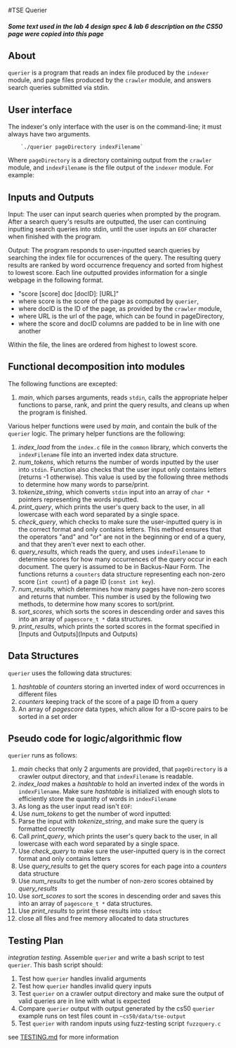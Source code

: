 #TSE Querier
##### Some text used in the lab 4 design spec & lab 6 description on the CS50 page were copied into this page

## About

`querier` is a program that reads an index file produced by the `indexer` module, and page files produced by the `crawler` module, and answers search queries submitted via stdin.

## User interface

The indexer's only interface with the user is on the command-line; it must always have two arguments.

        `./querier pageDirectory indexFilename`

Where `pageDirectory` is a directory containing output from the `crawler` module, and `indexFilename` is the file output of the `indexer` module. For example:


## Inputs and Outputs

Input: The user can input search queries when prompted by the program. After a search query's results are outputted, the user can continuing inputting search queries into stdin, until the user inputs an `EOF` character when finished with the program.

Output: The program responds to user-inputted search queries by searching the index file for occurrences of the query. The resulting query results are ranked by word occurrence frequency and sorted from highest to lowest score. Each line outputted provides information for a single webpage in the following format.  

*  "score [score] doc [docID]: [URL]"
*  where score is the score of the page as computed by `querier`,
*  where docID is the ID of the page, as provided by the `crawler` module,
*  where URL is the url of the page, which can be found in pageDirectory,
*  where the score and docID columns are padded to be in line with one another

Within the file, the lines are ordered from highest to lowest score.

## Functional decomposition into modules

The following functions are excepted:

1. *main*, which parses arguments, reads `stdin`, calls the appropriate helper functions to parse, rank, and print the query results, and cleans up when the program is finished.

Various helper functions were used by *main*, and contain the bulk of the `querier` logic. The primary helper functions are the following:

1. *index_load* from the `index.c` file in the `common` library, which converts the `indexFilename` file into an inverted index data structure.
2. *num_tokens*, which returns the number of words inputted by the user into `stdin`. Function also checks that the user input only contains letters (returns -1 otherwise). This value is used by the following three methods to determine how many words to parse/print.
3. *tokenize_string*, which converts `stdin` input into an array of `char *` pointers representing the words inputted.
4. *print_query*, which prints the user's query back to the user, in all lowercase with each word separated by a single space.
5. *check_query*, which checks to make sure the user-inputted query is in the correct format and only contains letters. This method ensures that the operators "and" and "or" are not in the beginning or end of a query, and that they aren't ever next to each other.
6. *query_results*, which reads the query, and uses `indexFilename` to determine scores for how many occurrences of the query occur in each document. The query is assumed to be in Backus-Naur Form. The functions returns a `counters` data structure representing each non-zero score (`int count`) of a page ID (`const int key`).
7. *num_results*, which determines how many pages have non-zero scores and returns that number. This number is used by the following two methods, to determine how many scores to sort/print.
8. *sort_scores*, which sorts the scores in descending order and saves this into an array of `pagescore_t *` data structures.
9. *print_results*, which prints the sorted scores in the format specified in [Inputs and Outputs](Inputs and Outputs)

## Data Structures

`querier` uses the following data structures:

1. *hashtable* of *counters* storing an inverted index of word occurrences in different files
2. *counters* keeping track of the score of a page ID from a query
3. An array of *pagescore* data types, which allow for a ID-score pairs to be sorted in a set order

## Pseudo code for logic/algorithmic flow

`querier` runs as follows:

1. *main* checks that only 2 arguments are provided, that `pageDirectory` is a crawler output directory, and that `indexFilename` is readable.
2. *index_load* makes a *hashtable* to hold an inverted index of the words in `indexFilename`. Make sure *hashtable* is initialized with enough slots to efficiently store the quantity of words in `indexFilename`
3. As long as the user input read isn't `EOF`:
  1. Use *num_tokens* to get the number of word inputted:
  2. Parse the input with *tokenize_string*, and make sure the query is formatted correctly
  3. Call *print_query*, which prints the user's query back to the user, in all lowercase with each word separated by a single space.
  5. Use *check_query* to make sure the user-inputted query is in the correct format and only contains letters
  6. Use *query_results* to get the query scores for each page into a *counters* data structure
  7. Use *num_results* to get the number of non-zero scores obtained by *query_results*
  8. Use *sort_scores* to sort the scores in descending order and saves this into an array of `pagescore_t *` data structures.
  9. Use *print_results* to print these results into `stdout`
4. close all files and free memory allocated to data structures

## Testing Plan

*integration testing.* Assemble `querier` and write a bash script to test `querier`. This bash script should:

1. Test how `querier` handles invalid arguments
3. Test how `querier` handles invalid query inputs
4. Test `querier` on a crawler output directory and make sure the output of valid queries are in line with what is expected
5. Compare `querier` output with output generated by the cs50 `querier` example runs on test files count in `~cs50/data/tse-output`
6. Test `querier` with random inputs using fuzz-testing script `fuzzquery.c`

see [TESTING.md](TESTING.md) for more information
